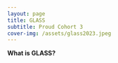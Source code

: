 ```yaml
---
layout: page
title: GLASS
subtitle: Proud Cohort 3
cover-img: /assets/glass2023.jpeg
---
```


**What is GLASS?**


